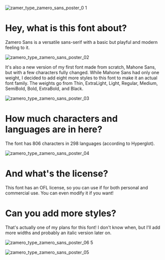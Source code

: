 ![zamer_type_zamero_sans_poster_0 1](https://github.com/user-attachments/assets/dc3e4b4e-c18e-4ce3-bf3e-597b8929e634)
# Hey, what is this font about?
Zamero Sans is a versatile sans-serif with a basic but playful and modern feeling to it.

![zamero_type_zamero_sans_poster_02](https://github.com/user-attachments/assets/c6b15b80-0156-430f-bb21-85cc5437a9f2)

It's also a new version of my first font made from scratch, Mahone Sans, but with a few characters fully changed. While Mahone Sans had only one weight, I decided to add eight more styles to this font to make it an actual font family. The weights go from Thin, ExtraLight, Light, Regular, Medium, SemiBold, Bold, ExtraBold, and Black.

![zamero_type_zamero_sans_poster_03](https://github.com/user-attachments/assets/7d05d339-12af-48f1-9687-3eb808e884bb)


# How much characters and languages are in here?
The font has 806 characters in 298 languages (according to Hyperglot).

![zamero_type_zamero_sans_poster_04](https://github.com/user-attachments/assets/31e79042-2da0-49d2-9d4b-b073e7a47a70)


# And what's the license?
This font has an OFL license, so you can use if for both personal and commercial use. You can even modify it if you want!

# Can you add more styles?
That's actually one of my plans for this font! I don't know when, but I'll add more widths and probably an italic version later on.

![zamero_type_zamero_sans_poster_06 5](https://github.com/user-attachments/assets/580fd6c7-4a7d-4da1-b9f7-ccbc2d9ea279)



![zamero_type_zamero_sans_poster_05](https://github.com/user-attachments/assets/3c18b553-45b4-42f2-9f4c-ab43b7c7f006)
